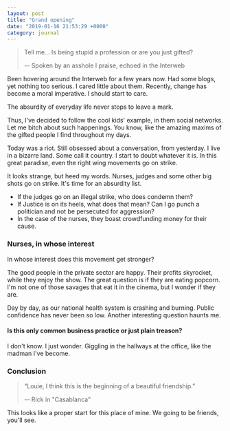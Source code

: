 ```yaml
---
layout: post
title: "Grand opening"
date: "2019-01-16 21:53:29 +0000"
category: journal
---
```


> Tell me… Is being stupid a profession or are you just gifted?
>
> -- Spoken by an asshole I praise, echoed in the Interweb

Been hovering around the Interweb for a few years now. Had some blogs, yet
nothing too serious. I cared little about them. Recently, change has become a
moral imperative. I should start to care.

The absurdity of everyday life never stops to leave a mark.

Thus, I've decided to follow the cool kids' example, in them social networks.
Let me bitch about such happenings. You know, like the amazing maxims of the
gifted people I find throughout my days.

Today was a riot. Still obsessed about a conversation, from yesterday. I live in
a bizarre land. Some call it country. I start to doubt whatever it is. In this
great paradise, even the right wing movements go on strike.

It looks strange, but heed my words. Nurses, judges and some other big shots go
on strike. It's time for an absurdity list.
- If the judges go on an illegal strike, who does condemn them?
- If Justice is on its heels, what does that mean? Can I go punch a politician
and not be persecuted for aggression?
- In the case of the nurses, they boast crowdfunding money for their cause.

### Nurses, in whose interest

In whose interest does this movement get stronger?

The good people in the private sector are happy. Their profits skyrocket, while
they enjoy the show. The great question is if they are eating popcorn. I'm not
one of those savages that eat it in the cinema, but I wonder if they are.

Day by day, as our national health system is crashing and burning. Public
confidence has never been so low. Another interesting question haunts me.

#### Is this only common business practice or just plain treason?

I don't know. I just wonder. Giggling in the hallways at the office, like the
madman I've become.

### Conclusion

> “Louie, I think this is the beginning of a beautiful friendship.”
>
> -- Rick in "Casablanca"

This looks like a proper start for this place of mine. We going to be friends,
you'll see.
